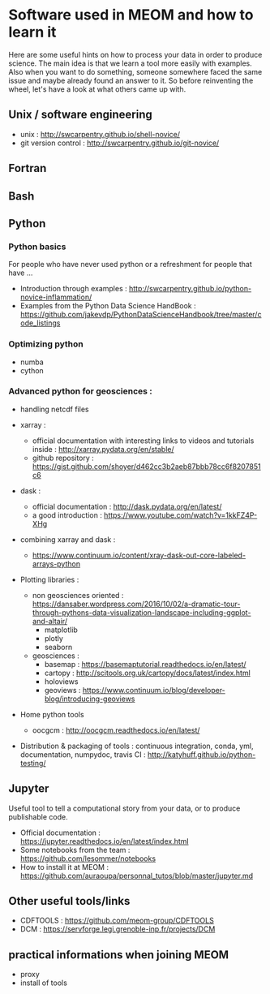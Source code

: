 # Software used  in MEOM and how to learn it

Here are some useful hints on how to process your data in order to produce science.
The main idea is that we learn a tool more easily with examples.
Also when you want to do something, someone somewhere faced the same issue and maybe already found an answer to it.
So before reinventing the wheel, let's have a look at what others came up with.


## Unix / software engineering
* unix : http://swcarpentry.github.io/shell-novice/
* git version control : http://swcarpentry.github.io/git-novice/

## Fortran

## Bash

## Python

### Python basics 
For people who have never used python or a refreshment for people that have ...

  * Introduction through examples : http://swcarpentry.github.io/python-novice-inflammation/
  * Examples from the Python Data Science HandBook : https://github.com/jakevdp/PythonDataScienceHandbook/tree/master/code_listings

### Optimizing python
  * numba
  * cython

### Advanced python for geosciences :

  * handling netcdf files
  * xarray : 
    * official documentation with interesting links to videos and tutorials inside : http://xarray.pydata.org/en/stable/
    * github repository : https://gist.github.com/shoyer/d462cc3b2aeb87bbb78cc6f8207851c6
  * dask :
    * official documentation : http://dask.pydata.org/en/latest/
    * a good introduction : https://www.youtube.com/watch?v=1kkFZ4P-XHg
  * combining xarray and dask :
    * https://www.continuum.io/content/xray-dask-out-core-labeled-arrays-python

* Plotting libraries :
  * non geosciences oriented : https://dansaber.wordpress.com/2016/10/02/a-dramatic-tour-through-pythons-data-visualization-landscape-including-ggplot-and-altair/
    * matplotlib
    * plotly
    * seaborn
  * geosciences :
    * basemap : https://basemaptutorial.readthedocs.io/en/latest/
    * cartopy : http://scitools.org.uk/cartopy/docs/latest/index.html
    * holoviews
    * geoviews : https://www.continuum.io/blog/developer-blog/introducing-geoviews

* Home python tools
  * oocgcm : http://oocgcm.readthedocs.io/en/latest/

* Distribution & packaging of tools : continuous integration, conda, yml, documentation, numpydoc, travis CI : http://katyhuff.github.io/python-testing/

## Jupyter
Useful tool to tell a computational story from your data, or to produce publishable code.

  * Official documentation : https://jupyter.readthedocs.io/en/latest/index.html
  * Some notebooks from the team : https://github.com/lesommer/notebooks
  * How to install it at MEOM : https://github.com/auraoupa/personnal_tutos/blob/master/jupyter.md

## Other useful tools/links
  * CDFTOOLS : https://github.com/meom-group/CDFTOOLS
  * DCM : https://servforge.legi.grenoble-inp.fr/projects/DCM
  


## practical informations when joining MEOM
  * proxy
  * install of tools
